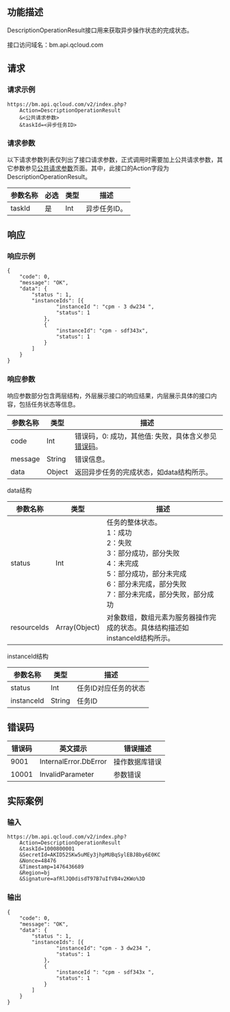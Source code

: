 ## 功能描述

DescriptionOperationResult接口用来获取异步操作状态的完成状态。

接口访问域名：bm.api.qcloud.com

## 请求

### 请求示例
```
https://bm.api.qcloud.com/v2/index.php?
	Action=DescriptionOperationResult
	&<公共请求参数>
	&taskId=<异步任务ID>
```

### 请求参数

以下请求参数列表仅列出了接口请求参数，正式调用时需要加上公共请求参数，其它参数参见[公共请求参数](/doc/api/456/6718)页面。其中，此接口的Action字段为DescriptionOperationResult。

| 参数名称   | 必选   | 类型   | 描述      |
| ------ | ---- | ---- | ------- |
| taskId | 是    | Int  | 异步任务ID。 |

## 响应

### 响应示例

```
{
	"code": 0,
	"message": "OK",
	"data": {
		"status ": 1,
		"instanceIds": [{
				"instanceId ": "cpm - 3 dw234 ",
				"status": 1
			},
			{
				"instanceId": "cpm - sdf343x",
				"status": 1
			}
		]
	}
}
```

### 响应参数

响应参数部分包含两层结构，外层展示接口的响应结果，内层展示具体的接口内容，包括任务状态等信息。

| 参数名称    | 类型     | 描述                                       |
| ------- | ------ | ---------------------------------------- |
| code    | Int    | 错误码，0: 成功，其他值: 失败，具体含义参见[错误码](/doc/api/456/6725)。 |
| message | String | 错误信息。                                    |
| data    | Object | 返回异步任务的完成状态，如data结构所示。                   |

data结构

| 参数名称        | 类型            | 描述                                       |
| ----------- | ------------- | ---------------------------------------- |
| status      | Int           | 任务的整体状态。<br/> 1：成功<br/> 2：失败<br/> 3：部分成功，部分失败<br/> 4：未完成<br/> 5：部分成功，部分未完成<br/> 6：部分未完成，部分失败<br/> 7：部分未完成，部分失败，部分成功 |
| resourceIds | Array(Object) | 对象数组，数组元素为服务器操作完成的状态。具体结构描述如instanceId结构所示。 |

instanceId结构

| 参数名称       | 类型     | 描述          |
| ---------- | ------ | ----------- |
| status     | Int    | 任务ID对应任务的状态 |
| instanceId | String | 任务ID        |


## 错误码
| 错误码   | 英文提示                  | 错误描述    |
| ----- | --------------------- | ------- |
| 9001  | InternalError.DbError | 操作数据库错误 |
| 10001 | InvalidParameter      | 参数错误    |

## 实际案例

### 输入

```
https://bm.api.qcloud.com/v2/index.php?
	Action=DescriptionOperationResult
	&taskId=1000800001
	&SecretId=AKID52SKw5uMEy3jhpMUBqSylEBJBby6E0KC
	&Nonce=48476
	&Timestamp=1476436689
	&Region=bj
	&Signature=afRlJQ0disdT97B7uIfVB4v2KWo%3D
```
### 输出

```
{
	"code": 0,
	"message": "OK",
	"data": {
		"status ": 1,
		"instanceIds": [{
				"instanceId": "cpm - 3 dw234 ",
				"status": 1
			},
			{
				"instanceId ": "cpm - sdf343x ",
				"status": 1
			}
		]
	}
}
```
